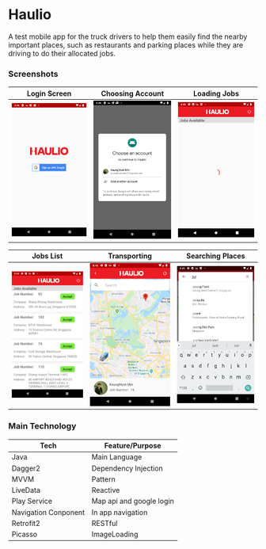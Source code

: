 # Haulio
A test mobile app for the truck drivers to help them easily find the nearby important places, such as restaurants and parking places while they are driving to do their allocated jobs.

### Screenshots

| Login Screen | Choosing Account | Loading Jobs|
| ------ | ------ | ------ |
|<img alt="Login" title="Login" src="https://github.com/KaungMyat-Min/haulio/blob/master/screenshots/1.new_user.png" width="200"> | <img src="https://github.com/KaungMyat-Min/haulio/blob/master/screenshots/2.choose_account.png" width="200">|<img src="https://github.com/KaungMyat-Min/haulio/blob/master/screenshots/3.loading.png" width="200">|

| Jobs List | Transporting | Searching Places|
| ------ | ------ | ------ |
|<img src="https://github.com/KaungMyat-Min/haulio/blob/master/screenshots/4.jobs.png" width="200">|<img src="https://github.com/KaungMyat-Min/haulio/blob/master/screenshots/5.transport.png" width="200">|<img src="https://github.com/KaungMyat-Min/haulio/blob/master/screenshots/6.search.png" width="200">|

### Main Technology
| Tech | Feature/Purpose |
| ------ | ------ |
| Java | Main Language |
| Dagger2 | Dependency Injection |
| MVVM | Pattern |
| LiveData | Reactive |
| Play Service | Map api and google login |
| Navigation Conponent | In app navigation |
| Retrofit2 | RESTful |
| Picasso | ImageLoading |
